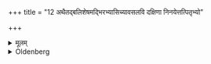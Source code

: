 +++
title = "12 अथैतद्बलिशेषमद्भिरभ्यासिच्यावसलवि दक्षिणा निनयेत्तत्पितृभ्यो"

+++

<details><summary>मूलम्</summary>

अथैतद्बलिशेषमद्भिरभ्यासिच्यावसलवि दक्षिणा निनयेत्तत्पितृभ्यो भवति १२
</details>

<details><summary>Oldenberg</summary>

12. The remnants of the Balis he should besprinkle with water, and should pour them out towards the south from right to left; they belong to the Fathers.
</details>
